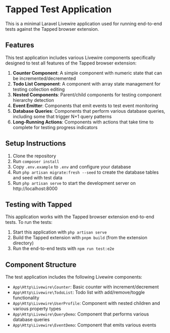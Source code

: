 # Tapped Test Application

This is a minimal Laravel Livewire application used for running end-to-end tests against the Tapped browser extension.

## Features

This test application includes various Livewire components specifically designed to test all features of the Tapped browser extension:

1. **Counter Component**: A simple component with numeric state that can be incremented/decremented
2. **Todo List Component**: A component with array state management for testing collection editing
3. **Nested Components**: Parent/child components for testing component hierarchy detection
4. **Event Emitter**: Components that emit events to test event monitoring
5. **Database Queries**: Components that perform various database queries, including some that trigger N+1 query patterns
6. **Long-Running Actions**: Components with actions that take time to complete for testing progress indicators

## Setup Instructions

1. Clone the repository
2. Run `composer install`
3. Copy `.env.example` to `.env` and configure your database
4. Run `php artisan migrate:fresh --seed` to create the database tables and seed with test data
5. Run `php artisan serve` to start the development server on http://localhost:8000

## Testing with Tapped

This application works with the Tapped browser extension end-to-end tests. To run the tests:

1. Start this application with `php artisan serve`
2. Build the Tapped extension with `pnpm build` (from the extension directory)
3. Run the end-to-end tests with `npm run test:e2e`

## Component Structure

The test application includes the following Livewire components:

- `App\Http\Livewire\Counter`: Basic counter with increment/decrement
- `App\Http\Livewire\TodoList`: Todo list with add/remove/toggle functionality
- `App\Http\Livewire\UserProfile`: Component with nested children and various property types
- `App\Http\Livewire\QueryDemo`: Component that performs various database queries
- `App\Http\Livewire\EventDemo`: Component that emits various events
